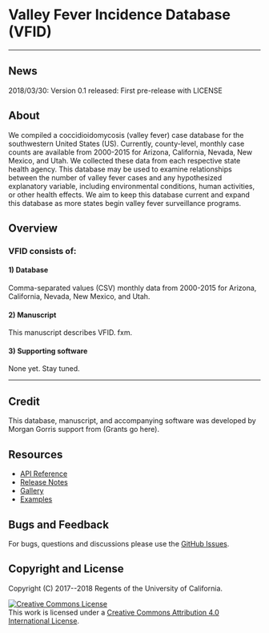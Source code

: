 # Valley Fever Incidence Database (VFID)
___
## News

2018/03/30: Version 0.1 released: First pre-release with LICENSE

## About

We compiled a coccidioidomycosis (valley fever) case database for the southwestern United States (US). Currently, county-level, monthly case counts are available from 2000-2015 for Arizona, California, Nevada, New Mexico, and Utah. We collected these data from each respective state health agency. This database may be used to examine relationships between the number of valley fever cases and any hypothesized explanatory variable, including environmental conditions, human activities, or other health effects. We aim to keep this database current and expand this database as more states begin valley fever surveillance programs.

## Overview

### VFID consists of:

#### 1) Database

Comma-separated values (CSV) monthly data from 2000-2015 for Arizona, California, Nevada, New Mexico, and Utah.

#### 2) Manuscript

This manuscript describes VFID. fxm.

#### 3) Supporting software

None yet. Stay tuned.
___
## Credit

This database, manuscript, and accompanying software was developed by Morgan Gorris support from (Grants go here).

## Resources

* [API Reference](https://github.com/jaws/jaws/blob/master/API.md)
* [Release Notes](https://github.com/jaws/jaws/releases)
* [Gallery](https://github.com/jaws/jaws/wiki/Gallery)
* [Examples](https://)

## Bugs and Feedback

For bugs, questions and discussions please use the [GitHub Issues](https://github.com/jaws/jaws/issues).
 
## Copyright and License

Copyright (C) 2017--2018 Regents of the University of California.

<a rel="license" href="http://creativecommons.org/licenses/by/4.0/"><img alt="Creative Commons License" style="border-width:0" src="https://i.creativecommons.org/l/by/4.0/88x31.png" /></a><br />This work is licensed under a <a rel="license" href="http://creativecommons.org/licenses/by/4.0/">Creative Commons Attribution 4.0 International License</a>.
